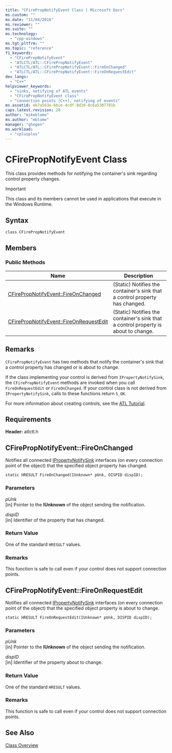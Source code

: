 ```yaml
---
title: "CFirePropNotifyEvent Class | Microsoft Docs"
ms.custom: ""
ms.date: "11/04/2016"
ms.reviewer: ""
ms.suite: ""
ms.technology: 
  - "cpp-windows"
ms.tgt_pltfrm: ""
ms.topic: "reference"
f1_keywords: 
  - "CFirePropNotifyEvent"
  - "ATLCTL/ATL::CFirePropNotifyEvent"
  - "ATLCTL/ATL::CFirePropNotifyEvent::FireOnChanged"
  - "ATLCTL/ATL::CFirePropNotifyEvent::FireOnRequestEdit"
dev_langs: 
  - "C++"
helpviewer_keywords: 
  - "sinks, notifying of ATL events"
  - "CFirePropNotifyEvent class"
  - "connection points [C++], notifying of events"
ms.assetid: eb7a563e-6bce-4cdf-8d20-8c6a5307781b
caps.latest.revision: 20
author: "mikeblome"
ms.author: "mblome"
manager: "ghogen"
ms.workload: 
  - "cplusplus"
---
```

# CFirePropNotifyEvent Class
This class provides methods for notifying the container's sink regarding control property changes.  
  
> [!IMPORTANT]
>  This class and its members cannot be used in applications that execute in the Windows Runtime.  
  
## Syntax  
  
```
class CFirePropNotifyEvent
```  
  
## Members  
  
### Public Methods  
  
|Name|Description|  
|----------|-----------------|  
|[CFirePropNotifyEvent::FireOnChanged](#fireonchanged)|(Static) Notifies the container's sink that a control property has changed.|  
|[CFirePropNotifyEvent::FireOnRequestEdit](#fireonrequestedit)|(Static) Notifies the container's sink that a control property is about to change.|  
  
## Remarks  
 `CFirePropNotifyEvent` has two methods that notify the container's sink that a control property has changed or is about to change.  
  
 If the class implementing your control is derived from `IPropertyNotifySink`, the `CFirePropNotifyEvent` methods are invoked when you call `FireOnRequestEdit` or `FireOnChanged`. If your control class is not derived from `IPropertyNotifySink`, calls to these functions return `S_OK`.  
  
 For more information about creating controls, see the [ATL Tutorial](../../atl/active-template-library-atl-tutorial.md).  
  
## Requirements  
 **Header:** atlctl.h  
  
##  <a name="fireonchanged"></a>  CFirePropNotifyEvent::FireOnChanged  
 Notifies all connected [IPropertyNotifySink](http://msdn.microsoft.com/library/windows/desktop/ms692638) interfaces (on every connection point of the object) that the specified object property has changed.  
  
```
static HRESULT FireOnChanged(IUnknown* pUnk, DISPID dispID);
```  
  
### Parameters  
 *pUnk*  
 [in] Pointer to the **IUnknown** of the object sending the notification.  
  
 *dispID*  
 [in] Identifier of the property that has changed.  
  
### Return Value  
 One of the standard `HRESULT` values.  
  
### Remarks  
 This function is safe to call even if your control does not support connection points.  
  
##  <a name="fireonrequestedit"></a>  CFirePropNotifyEvent::FireOnRequestEdit  
 Notifies all connected [IPropertyNotifySink](http://msdn.microsoft.com/library/windows/desktop/ms692638) interfaces (on every connection point of the object) that the specified object property is about to change.  
  
```
static HRESULT FireOnRequestEdit(IUnknown* pUnk, DISPID dispID);
```  
  
### Parameters  
 *pUnk*  
 [in] Pointer to the **IUnknown** of the object sending the notification.  
  
 *dispID*  
 [in] Identifier of the property about to change.  
  
### Return Value  
 One of the standard `HRESULT` values.  
  
### Remarks  
 This function is safe to call even if your control does not support connection points.  
  
## See Also  
 [Class Overview](../../atl/atl-class-overview.md)
